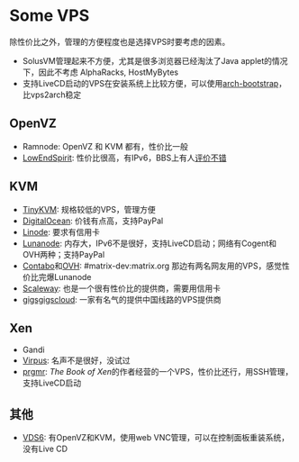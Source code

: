 Some VPS
========

除性价比之外，管理的方便程度也是选择VPS时要考虑的因素。

* SolusVM管理起来不方便，尤其是很多浏览器已经淘汰了Java applet的情况下，因此不考虑 AlphaRacks, HostMyBytes
* 支持LiveCD启动的VPS在安装系统上比较方便，可以使用[arch-bootstrap](https://github.com/tokland/arch-bootstrap)，比vps2arch稳定

OpenVZ
------

* Ramnode: OpenVZ 和 KVM 都有，性价比一般
* [LowEndSpirit](https://clients.inceptionhosting.com/cart.php?gid=13): 性价比很高，有IPv6，BBS上有人[评价不错](https://www.bdwm.net/v2/post-read.php?bid=484&threadid=15918334)

KVM
---

* [TinyKVM](https://tinykvm.com/): 规格较低的VPS，管理方便
* [DigitalOcean](https://digitalocean.com/): 价钱有点高，支持PayPal
* [Linode](https://www.linode.com/): 要求有信用卡
* [Lunanode](https://www.lunanode.com/): 内存大，IPv6不是很好，支持LiveCD启动；网络有Cogent和OVH两种；支持PayPal
* [Contabo](https://contabo.com/)和[OVH](https://www.ovh.com/us/): #matrix-dev:matrix.org 那边有两名网友用的VPS，感觉性价比完爆Lunanode
* [Scaleway](https://www.scaleway.com/): 也是一个很有性价比的提供商，需要用信用卡
* [gigsgigscloud](https://www.gigsgigscloud.com/): 一家有名气的提供中国线路的VPS提供商

Xen
---

* Gandi
* [Virpus](https://virpus.com/): 名声不是很好，没试过
* [prgmr](https://prgmr.com/xen/): *The Book of Xen*的作者经营的一个VPS，性价比还行，用SSH管理，支持LiveCD启动


其他
----

* [VDS6](https://vds6.net/): 有OpenVZ和KVM，使用web VNC管理，可以在控制面板重装系统，没有Live CD
